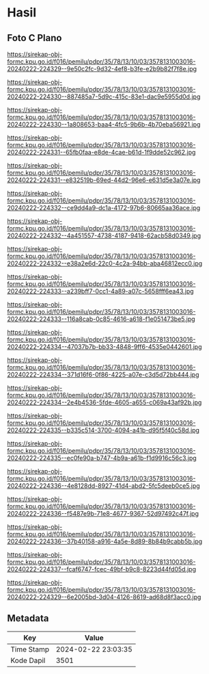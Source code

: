 # Hasil

## Foto C Plano

https://sirekap-obj-formc.kpu.go.id/f016/pemilu/pdpr/35/78/13/10/03/3578131003016-20240222-224329--9e50c2fc-9d32-4ef8-b3fe-e2b9b82f7f8e.jpg

https://sirekap-obj-formc.kpu.go.id/f016/pemilu/pdpr/35/78/13/10/03/3578131003016-20240222-224330--887485a7-5d9c-415c-83e1-dac9e5955d0d.jpg

https://sirekap-obj-formc.kpu.go.id/f016/pemilu/pdpr/35/78/13/10/03/3578131003016-20240222-224330--1a808653-baa4-4fc5-9b6b-4b70eba56921.jpg

https://sirekap-obj-formc.kpu.go.id/f016/pemilu/pdpr/35/78/13/10/03/3578131003016-20240222-224331--65fb0faa-e8de-4cae-b61d-1f9dde52c962.jpg

https://sirekap-obj-formc.kpu.go.id/f016/pemilu/pdpr/35/78/13/10/03/3578131003016-20240222-224331--e832519b-69ed-44d2-96e6-e631d5e3a07e.jpg

https://sirekap-obj-formc.kpu.go.id/f016/pemilu/pdpr/35/78/13/10/03/3578131003016-20240222-224332--ce9dd4a9-dc1a-4172-97b6-80665aa36ace.jpg

https://sirekap-obj-formc.kpu.go.id/f016/pemilu/pdpr/35/78/13/10/03/3578131003016-20240222-224332--4a451557-4738-4187-9418-62acb58d0349.jpg

https://sirekap-obj-formc.kpu.go.id/f016/pemilu/pdpr/35/78/13/10/03/3578131003016-20240222-224332--e38a2e6d-22c0-4c2a-94bb-aba46812ecc0.jpg

https://sirekap-obj-formc.kpu.go.id/f016/pemilu/pdpr/35/78/13/10/03/3578131003016-20240222-224333--a239bff7-0cc1-4a89-a07c-5658fff6ea43.jpg

https://sirekap-obj-formc.kpu.go.id/f016/pemilu/pdpr/35/78/13/10/03/3578131003016-20240222-224333--116a8cab-0c85-4616-a618-f1e051473be5.jpg

https://sirekap-obj-formc.kpu.go.id/f016/pemilu/pdpr/35/78/13/10/03/3578131003016-20240222-224334--47037b7b-bb33-4848-9ff6-4535e0442601.jpg

https://sirekap-obj-formc.kpu.go.id/f016/pemilu/pdpr/35/78/13/10/03/3578131003016-20240222-224334--371d16f6-0f86-4225-a07e-c3d5d72bb444.jpg

https://sirekap-obj-formc.kpu.go.id/f016/pemilu/pdpr/35/78/13/10/03/3578131003016-20240222-224334--2e4b4536-5fde-4605-a655-c069a43af92b.jpg

https://sirekap-obj-formc.kpu.go.id/f016/pemilu/pdpr/35/78/13/10/03/3578131003016-20240222-224335--b335c514-3700-4094-a41b-d95f5f40c58d.jpg

https://sirekap-obj-formc.kpu.go.id/f016/pemilu/pdpr/35/78/13/10/03/3578131003016-20240222-224335--ec0fe90a-b747-4b9a-a61b-f1d9916c56c3.jpg

https://sirekap-obj-formc.kpu.go.id/f016/pemilu/pdpr/35/78/13/10/03/3578131003016-20240222-224336--4e8128dd-8927-41d4-abd2-5fc5deeb0ce5.jpg

https://sirekap-obj-formc.kpu.go.id/f016/pemilu/pdpr/35/78/13/10/03/3578131003016-20240222-224336--f5487e9b-71e8-4677-9367-52d97492c47f.jpg

https://sirekap-obj-formc.kpu.go.id/f016/pemilu/pdpr/35/78/13/10/03/3578131003016-20240222-224336--37b40158-a916-4a5e-8d89-8b84b9cabb5b.jpg

https://sirekap-obj-formc.kpu.go.id/f016/pemilu/pdpr/35/78/13/10/03/3578131003016-20240222-224337--fcaf6747-fcec-49bf-b9c8-8223d44fd05d.jpg

https://sirekap-obj-formc.kpu.go.id/f016/pemilu/pdpr/35/78/13/10/03/3578131003016-20240222-224329--6e2005bd-3d04-4126-8619-ad68d8f3acc0.jpg


## Metadata

| Key        | Value               |
| ---------- | ------------------- |
| Time Stamp | 2024-02-22 23:03:35 |
| Kode Dapil | 3501                |



